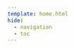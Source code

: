 ```yaml
---
template: home.html
hide:
  - navigation
  - toc
---
```

<!-- 
# 渺小得像一颗沙粒
![top_img](./assets/mood.jpeg) -->